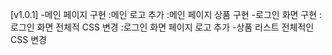 [v1.0.1]
-메인 페이지 구현
 :메인 로고 추가
 :메인 페이지 상품 구현
-로그인 화면 구현
 :로그인 화면 전체적 CSS 변경
 :로그인 화면 페이지 로고 추가
-상품 리스트 전체적인 CSS 변경
